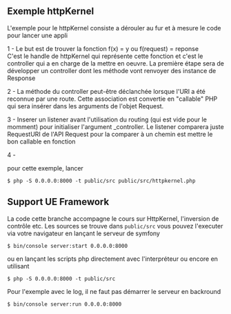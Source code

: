 ## Exemple httpKernel

L'exemple pour le httpKernel consiste a dérouler au fur et à mesure le code pour lancer une appli

1 - Le but est de trouver la fonction f(x) = y ou f(request) = reponse  
C'est le handle de httpKernel qui représente cette fonction et c'est le controller qui a en charge de la mettre en oeuvre. 
La première étape sera de développer un controller dont les méthode vont renvoyer des instance de Response

2 - La méthode du controller peut-être déclanchée lorsque l'URI a été reconnue par une route. Cette association
est convertie en "callable" PHP qui sera insérer dans les arguments de l'objet Request.

3 - Inserer un listener avant l'utilisation du routing (qui est vide pour le momment) pour initialiser l'argument
_controller. Le listener comparera juste RequestURI de l'API Request pour la comparer à un chemin est 
mettre le bon callable en fonction

4 - 




pour cette exemple, lancer

    $ php -S 0.0.0.0:8000 -t public/src public/src/httpkernel.php
    
## Support UE Framework
La code cette branche accompagne le cours sur HttpKernel, l'inversion de contrôle etc.
Les sources se trouve dans ```public/src``` vous pouvez l'executer via votre navigateur en 
lançant le serveur de symfony

    $ bin/console server:start 0.0.0.0:8000
ou en lançant les scripts php directement avec l'interpréteur ou encore en utilisant 

    $ php -S 0.0.0.0:8000 -t public/src

Pour l'exemple avec le log, il ne faut pas démarrer le serveur en backround

    $ bin/console server:run 0.0.0.0:8000